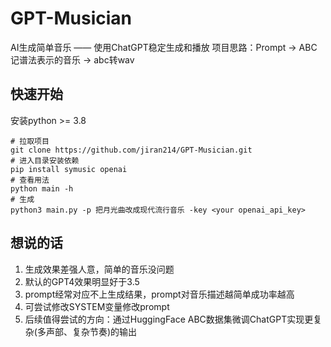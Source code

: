 # GPT-Musician
AI生成简单音乐 —— 使用ChatGPT稳定生成和播放
项目思路：Prompt -> ABC记谱法表示的音乐 -> abc转wav


## 快速开始
安装python >= 3.8
```shell
# 拉取项目 
git clone https://github.com/jiran214/GPT-Musician.git
# 进入目录安装依赖
pip install symusic openai
# 查看用法
python main -h
# 生成
python3 main.py -p 把月光曲改成现代流行音乐 -key <your openai_api_key>
```

## 想说的话
1. 生成效果差强人意，简单的音乐没问题
2. 默认的GPT4效果明显好于3.5
3. prompt经常对应不上生成结果，prompt对音乐描述越简单成功率越高
4. 可尝试修改SYSTEM变量修改prompt
5. 后续值得尝试的方向：通过HuggingFace ABC数据集微调ChatGPT实现更复杂(多声部、复杂节奏)的输出